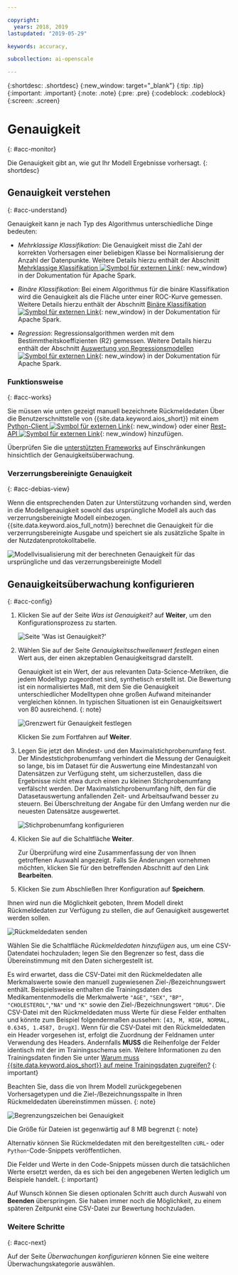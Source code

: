 ```yaml
---

copyright:
  years: 2018, 2019
lastupdated: "2019-05-29"

keywords: accuracy, 

subcollection: ai-openscale

---
```


{:shortdesc: .shortdesc}
{:new_window: target="_blank"}
{:tip: .tip}
{:important: .important}
{:note: .note}
{:pre: .pre}
{:codeblock: .codeblock}
{:screen: .screen}

# Genauigkeit
{: #acc-monitor}

Die Genauigkeit gibt an, wie gut Ihr Modell Ergebnisse vorhersagt.
{: shortdesc}

## Genauigkeit verstehen
{: #acc-understand}

Genauigkeit kann je nach Typ des Algorithmus unterschiedliche Dinge bedeuten:

- *Mehrklassige Klassifikation*: Die Genauigkeit misst die Zahl der korrekten Vorhersagen einer beliebigen Klasse bei Normalisierung der Anzahl der Datenpunkte. Weitere Details hierzu enthält der Abschnitt [Mehrklassige Klassifikation ![Symbol für externen Link](../../icons/launch-glyph.svg "Symbol für externen Link")](https://spark.apache.org/docs/2.1.0/mllib-evaluation-metrics.html#multiclass-classification){: new_window} in der Dokumentation für Apache Spark.

- *Binäre Klassifikation*: Bei einem Algorithmus für die binäre Klassifikation wird die Genauigkeit als die Fläche unter einer ROC-Kurve gemessen. Weitere Details hierzu enthält der Abschnitt [Binäre Klassifikation ![Symbol für externen Link](../../icons/launch-glyph.svg "Symbol für externen Link")](https://spark.apache.org/docs/2.1.0/mllib-evaluation-metrics.html#binary-classification){: new_window} in der Dokumentation für Apache Spark.

- *Regression*: Regressionsalgorithmen werden mit dem Bestimmtheitskoeffizienten (R2) gemessen. Weitere Details hierzu enthält der Abschnitt [Auswertung von Regressionsmodellen ![Symbol für externen Link](../../icons/launch-glyph.svg "Symbol für externen Link")](https://spark.apache.org/docs/2.1.0/mllib-evaluation-metrics.html#regression-model-evaluation){: new_window} in der Dokumentation für Apache Spark.

### Funktionsweise
{: #acc-works}

Sie müssen wie unten gezeigt manuell bezeichnete Rückmeldedaten Über die Benutzerschnittstelle von {{site.data.keyword.aios_short}} mit einem [Python-Client ![Symbol für externen Link](../../icons/launch-glyph.svg "Symbol für externen Link")](http://ai-openscale-python-client.mybluemix.net/#feedbacklogging){: new_window} oder einer [Rest-API ![Symbol für externen Link](../../icons/launch-glyph.svg "Symbol für externen Link")](https://cloud.ibm.com/apidocs/ai-openscale#post-feedback-payload){: new_window} hinzufügen.

Überprüfen Sie die [unterstützten Frameworks](/docs/services/ai-openscale?topic=ai-openscale-in-ov#in-fram) auf Einschränkungen hinsichtlich der Genauigkeitsüberwachung.

### Verzerrungsbereinigte Genauigkeit
{: #acc-debias-view}

Wenn die entsprechenden Daten zur Unterstützung vorhanden sind, werden in die Modellgenauigkeit sowohl das ursprüngliche Modell als auch das verzerrungsbereinigte Modell einbezogen. {{site.data.keyword.aios_full_notm}} berechnet die Genauigkeit für die verzerrungsbereinigte Ausgabe und speichert sie als zusätzliche Spalte in der Nutzdatenprotokolltabelle.

![Modellvisualisierung mit der berechneten Genauigkeit für das ursprüngliche und das verzerrungsbereinigte Modell](images/debiased-accuracy.png)

## Genauigkeitsüberwachung konfigurieren
{: #acc-config}

1.  Klicken Sie auf der Seite *Was ist Genauigkeit?* auf **Weiter**, um den Konfigurationsprozess zu starten.

    ![Seite 'Was ist Genauigkeit?'](images/accuracy-what-is.png)

1.  Wählen Sie auf der Seite *Genauigkeitsschwellenwert festlegen* einen Wert aus, der einen akzeptablen Genauigkeitsgrad darstellt.

    Genauigkeit ist ein Wert, der aus relevanten Data-Science-Metriken, die jedem Modelltyp zugeordnet sind, synthetisch erstellt ist. Die Bewertung ist ein normalisiertes Maß, mit dem Sie die Genauigkeit unterschiedlicher Modelltypen ohne großen Aufwand miteinander vergleichen können. In typischen Situationen ist ein Genauigkeitswert von 80 ausreichend.
    {: note}

    ![Grenzwert für Genauigkeit festlegen](images/accuracy-set-limit.png)

    Klicken Sie zum Fortfahren auf **Weiter**.

1.  Legen Sie jetzt den Mindest- und den Maximalstichprobenumfang fest. Der Mindeststichprobenumfang verhindert die Messung der Genauigkeit so lange, bis im Dataset für die Auswertung eine Mindestanzahl von Datensätzen zur Verfügung steht, um sicherzustellen, dass die Ergebnisse nicht etwa durch einen zu kleinen Stichprobenumfang verfälscht werden. Der Maximalstichprobenumfang hilft, den für die Datasetauswertung anfallenden Zeit- und Arbeitsaufwand besser zu steuern. Bei Überschreitung der Angabe für den Umfang werden nur die neuesten Datensätze ausgewertet.

     ![Stichprobenumfang konfigurieren](images/accuracy-config-sample.png)

1.  Klicken Sie auf die Schaltfläche **Weiter**.

    Zur Überprüfung wird eine Zusammenfassung der von Ihnen getroffenen Auswahl angezeigt. Falls Sie Änderungen vornehmen möchten, klicken Sie für den betreffenden Abschnitt auf den Link **Bearbeiten**.

1.  Klicken Sie zum Abschließen Ihrer Konfiguration auf **Speichern**.

Ihnen wird nun die Möglichkeit geboten, Ihrem Modell direkt Rückmeldedaten zur Verfügung zu stellen, die auf Genauigkeit ausgewertet werden sollen.

  ![Rückmeldedaten senden](images/accuracy-send-feedback0.png)

Wählen Sie die Schaltfläche *Rückmeldedaten hinzufügen* aus, um eine CSV-Datendatei hochzuladen; legen Sie den Begrenzer so fest, dass die Übereinstimmung mit den Daten sichergestellt ist.

Es wird erwartet, dass die CSV-Datei mit den Rückmeldedaten alle Merkmalswerte sowie den manuell zugewiesenen Ziel-/Bezeichnungswert enthält. Beispielsweise enthalten die Trainingsdaten des Medikamentenmodells die Merkmalwerte `"AGE"`, `"SEX"`, `"BP"`, `"CHOLESTEROL"`,`"NA"` und `"K"` sowie den Ziel-/Bezeichnungswert `"DRUG"`. Die CSV-Datei mit den Rückmeldedaten muss Werte für diese Felder enthalten und könnte zum Beispiel folgendermaßen aussehen: `[43, M, HIGH, NORMAL, 0.6345, 1.4587, DrugX]`. Wenn für die CSV-Datei mit den Rückmeldedaten ein Header vorgesehen ist, erfolgt die Zuordnung der Feldnamen unter Verwendung des Headers. Andernfalls **MUSS** die Reihenfolge der Felder identisch mit der im Trainingsschema sein. Weitere Informationen zu den Trainingsdaten finden Sie unter [Warum muss {{site.data.keyword.aios_short}} auf meine Trainingsdaten zugreifen?](/docs/services/ai-openscale?topic=ai-openscale-trainingdata#trainingdata)
{: important}

Beachten Sie, dass die von Ihrem Modell zurückgegebenen Vorhersagetypen und die Ziel-/Bezeichnungsspalte in Ihren Rückmeldedaten übereinstimmen müssen.
{: note}

  ![Begrenzungszeichen bei Genauigkeit](images/accuracy-delimit.png)

Die Größe für Dateien ist gegenwärtig auf 8 MB begrenzt
{: note}

Alternativ können Sie Rückmeldedaten mit den bereitgestellten `cURL`- oder `Python`-Code-Snippets veröffentlichen.

Die Felder und Werte in den Code-Snippets müssen durch die tatsächlichen Werte ersetzt werden, da es sich bei den angegebenen Werten lediglich um Beispiele handelt.
{: important}

Auf Wunsch können Sie diesen optionalen Schritt auch durch Auswahl von **Beenden** überspringen. Sie haben immer noch die Möglichkeit, zu einem späteren Zeitpunkt eine CSV-Datei zur Bewertung hochzuladen.

### Weitere Schritte
{: #acc-next}

Auf der Seite *Überwachungen konfigurieren* können Sie eine weitere Überwachungskategorie auswählen.
